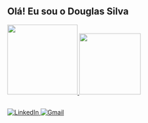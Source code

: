 ## Olá! Eu sou o Douglas Silva

<div>
    <a href="https://github.com/dougllassillva27">
    <img height="160em" src="https://github-readme-stats.vercel.app/api?username=dougllassillva27&show_icons=true&theme=dark">
    <img height="140em" src="https://github-readme-stats.vercel.app/api/top-langs/?username=dougllassillva27&theme=dark">
</div>
        
##

<div>
    <a href="https://www.linkedin.com/in/douglas-silva-27/" target="_blank"> <img src="https://img.shields.io/badge/LinkedIn-0077B5?style=for-the-badge&logo=linkedin&logoColor=white" alt="LinkedIn" /> </a>
    <a href="mailto:dougllassillva27@gmail.com" target="_blank"> <img src="https://img.shields.io/badge/Gmail-D14836?style=for-the-badge&logo=gmail&logoColor=white" alt="Gmail" /> </a>
</div>

<!--
**dougllassillva27/dougllassillva27** is a ✨ _special_ ✨ repository because its `README.md` (this file) appears on your GitHub profile.

Here are some ideas to get you started:

- 🔭 I’m currently working on ...
- 🌱 I’m currently learning ...
- 👯 I’m looking to collaborate on ...
- 🤔 I’m looking for help with ...
- 💬 Ask me about ...
- 📫 How to reach me: ...
- 😄 Pronouns: ...
- ⚡ Fun fact: ...
-->
